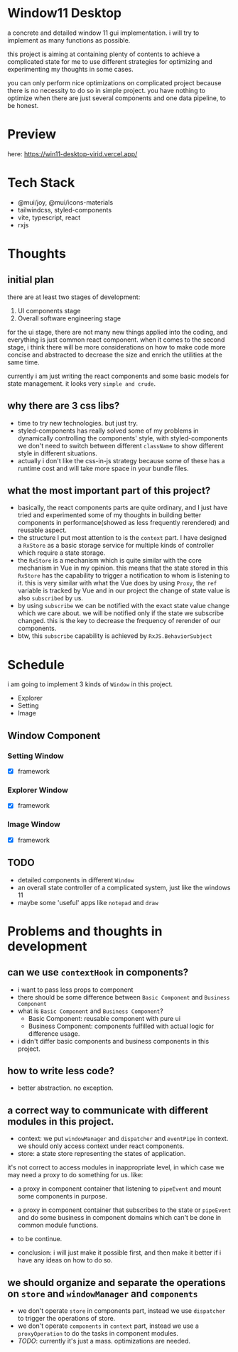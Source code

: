 # Window11 Desktop

a concrete and detailed window 11 gui implementation. i will try to implement as many functions as possible.

this project is aiming at containing plenty of contents to achieve a complicated state for me to use different strategies for optimizing and experimenting my thoughts in some cases.

you can only perform nice optimizations on complicated project because there is no necessity to do so in simple project. you have nothing to optimize when there are just several components and one data pipeline, to be honest.

# Preview

here: https://win11-desktop-virid.vercel.app/

# Tech Stack

- @mui/joy, @mui/icons-materials
- tailwindcss, styled-components
- vite, typescript, react
- rxjs

# Thoughts

## initial plan

there are at least two stages of development:

1. UI components stage
2. Overall software engineering stage

for the ui stage, there are not many new things applied into the coding, and everything is just common react component. when it comes to the second stage, i think there will be more considerations on how to make code more concise and abstracted to decrease the size and enrich the utilities at the same time.

currently i am just writing the react components and some basic models for state management. it looks very `simple and crude`.

## why there are 3 css libs?

- time to try new technologies. but just try.
- styled-components has really solved some of my problems in dynamically controlling the components' style, with styled-components we don't need to switch between different `className` to show different style in different situations.
- actually i don't like the css-in-js strategy because some of these has a runtime cost and will take more space in your bundle files.

## what the most important part of this project?

- basically, the react components parts are quite ordinary, and I just have tried and experimented some of my thoughts in building better components in performance(showed as less frequently rerendered) and reusable aspect.
- the structure I put most attention to is the `context` part. I have designed a `RxStore` as a basic storage service for multiple kinds of controller which require a state storage.
- the `RxStore` is a mechanism which is quite similar with the core mechanism in Vue in my opinion. this means that the state stored in this `RxStore` has the capability to trigger a notification to whom is listening to it. this is very similar with what the Vue does by using `Proxy`, the `ref` variable is tracked by Vue and in our project the change of state value is also `subscribed` by us.
- by using `subscribe` we can be notified with the exact state value change which we care about. we will be notified only if the state we subscribe changed. this is the key to decrease the frequency of rerender of our components.
- btw, this `subscribe` capability is achieved by `RxJS.BehaviorSubject`

# Schedule

i am going to implement 3 kinds of `Window` in this project.

- Explorer
- Setting
- Image

## Window Component

### Setting Window

- [x] framework

### Explorer Window

- [x] framework

### Image Window

- [x] framework

## TODO

- detailed components in different `Window`
- an overall state controller of a complicated system, just like the windows 11
- maybe some 'useful' apps like `notepad` and `draw`

# Problems and thoughts in development

## can we use `contextHook` in components?

- i want to pass less props to component
- there should be some difference between `Basic Component` and `Business Component`
- what is `Basic Component` and `Business Component`?
  - Basic Component: reusable component with pure ui
  - Business Component: components fulfilled with actual logic for difference usage.
- i didn't differ basic components and business components in this project.

## how to write less code?

- better abstraction. no exception.

## a correct way to communicate with different modules in this project.

- context: we put `windowManager` and `dispatcher` and `eventPipe` in context. we should only access context under react components.
- store: a state store representing the states of application.

it's not correct to access modules in inappropriate level, in which case we may need a proxy to do something for us. like:

- a proxy in component container that listening to `pipeEvent` and mount some components in purpose.
- a proxy in component container that subscribes to the state or `pipeEvent` and do some business in component domains which can't be done in common module functions.
- to be continue.

- conclusion: i will just make it possible first, and then make it better if i have any ideas on how to do so.

## we should organize and separate the operations on `store` and `windowManager` and `components`

- we don't operate `store` in components part, instead we use `dispatcher` to trigger the operations of store.
- we don't operate `components` in `context` part, instead we use a `proxyOperation` to do the tasks in component modules.
- _TODO_: currently it's just a mass. optimizations are needed.
